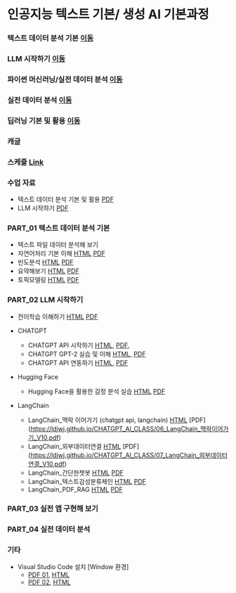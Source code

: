 # 인공지능 텍스트 기본/ 생성 AI 기본과정

### 텍스트 데이터 분석 기본 [이동](#PART_01-파이썬-기본-및-실전-프로그래밍)
### LLM 시작하기 [이동](#PART_02-파이썬-기본-라이브러리)
### 파이썬 머신러닝/실전 데이터 분석 [이동](#PART_03-파이썬-머신러닝_실전-데이터-분석)
### 실전 데이터 분석  [이동](#PART_04-실전-데이터-분석)
### 딥러닝 기본 및 활용  [이동](#PART_05-딥러닝-기본-및-활용)
### 캐글

### 스케줄 [Link](./AI_Project_Goorm_Schedule_Daniel_01.pdf)


### 수업 자료
 * 텍스트 데이터 분석 기본 및 활용 [PDF](https://ldjwj.github.io/CLASS_PY_LIB_LEVELUP/00_텍스트데이터분석기본및활용_V10.pdf)
 * LLM 시작하기 [PDF](https://ldjwj.github.io/CHATGPT_AI_CLASS/LLM시작하기_V10_wc_PDF.pdf)

### PART_01 텍스트 데이터 분석 기본
 * 텍스트 파일 데이터 분석해 보기
  * 자연어처리 기본 이해 [HTML](https://ldjwj.github.io/CHATGPT_AI_CLASS/01_TextPre_V10.html) [PDF](https://ldjwj.github.io/CHATGPT_AI_CLASS/01_TextPre_V10.pdf)
  * 빈도분석    [HTML](https://ldjwj.github.io/CLASS_PY_LIB_LEVELUP/06_DATA_ANALYSIS/01_텍스트데이터분석1_빈도분석_V10.html)   [PDF](https://ldjwj.github.io/CLASS_PY_LIB_LEVELUP/06_DATA_ANALYSIS/01_텍스트데이터분석1_빈도분석_V10.pdf)
  * 요약해보기   [HTML](https://ldjwj.github.io/CLASS_PY_LIB_LEVELUP/06_DATA_ANALYSIS/01_텍스트데이터분석2_요약_V10.html)     [PDF](https://ldjwj.github.io/CLASS_PY_LIB_LEVELUP/06_DATA_ANALYSIS/01_텍스트데이터분석2_요약_V10.pdf)
  * 토픽모델링   [HTML](https://ldjwj.github.io/CLASS_PY_LIB_LEVELUP/06_DATA_ANALYSIS/01_텍스트데이터분석3_토픽모델링_V10.html) [PDF](https://ldjwj.github.io/CLASS_PY_LIB_LEVELUP/06_DATA_ANALYSIS/01_텍스트데이터분석3_토픽모델링_V10.pdf)


### PART_02 LLM 시작하기
 * 전이학습 이해하기 [HTML](https://ldjwj.github.io/CHATGPT_AI_CLASS/03_전이학습_V10.html) [PDF](https://ldjwj.github.io/CHATGPT_AI_CLASS/03_전이학습_V10.pdf)
 
 * CHATGPT 
   * CHATGPT API 시작하기 [HTML](https://ldjwj.github.io/CHATGPT_AI_CLASS/04_ChatGPTAPI_BASIC_V11.html), [PDF](https://ldjwj.github.io/CHATGPT_AI_CLASS/04_ChatGPTAPI_BASIC_V11.pdf), 
   * CHATGPT GPT-2 실습 및 이해 [HTML](https://ldjwj.github.io/CHATGPT_AI_CLASS/03_GPT2_Pratice_wc_v10.html), [PDF](https://ldjwj.github.io/CHATGPT_AI_CLASS/03_GPT3_Pratice_v10_Colab.pdf) 
   * CHATGPT API 연동하기 [HTML](https://ldjwj.github.io/CHATGPT_AI_CLASS/04_ChatGPTAPI_BASIC_V10.html), [PDF](https://ldjwj.github.io/CHATGPT_AI_CLASS/04_ChatGPTAPI_BASIC_V10.pdf) 
 
 * Hugging Face
   * Hugging Face을 활용한 감정 분석 실습 [HTML](https://ldjwj.github.io/CHATGPT_AI_CLASS/05_HuggingFace_Basic_V11.html) [PDF](https://ldjwj.github.io/CHATGPT_AI_CLASS/05_HuggingFace_Basic_V11.pdf)


 * LangChain
    * LangChain_맥락 이어가기 (chatgpt api, langchain) [HTML](https://ldjwj.github.io/CHATGPT_AI_CLASS/06_LangChain_맥락이어가기_V10.html) [PDF] (https://ldjwj.github.io/CHATGPT_AI_CLASS/06_LangChain_맥락이어가기_V10.pdf)
    * LangChain_외부데이터연결 [HTML](https://ldjwj.github.io/CHATGPT_AI_CLASS/07_LangChain_외부데이터연결_V10.html) [PDF] (https://ldjwj.github.io/CHATGPT_AI_CLASS/07_LangChain_외부데이터연결_V10.pdf)
    * LangChain_간단한챗봇 [HTML](https://ldjwj.github.io/CHATGPT_AI_CLASS/LangChain/03_LangChain_SimpleChat_V10.html)  [PDF](https://ldjwj.github.io/CHATGPT_AI_CLASS/LangChain/03_LangChain_SimpleChat_V10.pdf)
	* LangChain_텍스트감성분류체인 [HTML](https://ldjwj.github.io/CHATGPT_AI_CLASS/LangChain/04_LangChain_TextClassfication_V10.html)  [PDF](https://ldjwj.github.io/CHATGPT_AI_CLASS/LangChain/04_LangChain_TextClassfication_V10.pdf)
	* LangChain_PDF_RAG [HTML](https://ldjwj.github.io/CHATGPT_AI_CLASS/LangChain/05_LangChain_PDF_RAG_V10.html)  [PDF](https://ldjwj.github.io/CHATGPT_AI_CLASS/LangChain/05_LangChain_PDF_RAG_V10.pdf)

### PART_03 실전 앱 구현해 보기

### PART_04 실전 데이터 분석 
   
### 기타
 * Visual Studio Code 설치 [Window 환경]
   * [PDF 01](./01_START/01_[Window]01_visual_studio_code.pdf), [HTML](https://ldjwj.github.io/CLASS_PY_LIB_LEVELUP/01_START/03_[Window]01_visual_studio_code설치.html)
   * [PDF 02](./01_START/01_[Window]02_visual_studio_code(2).pdf), [HTML](https://ldjwj.github.io/CLASS_PY_LIB_LEVELUP/01_START/03_[Window]02_visual_studio_code설치(2).html)

